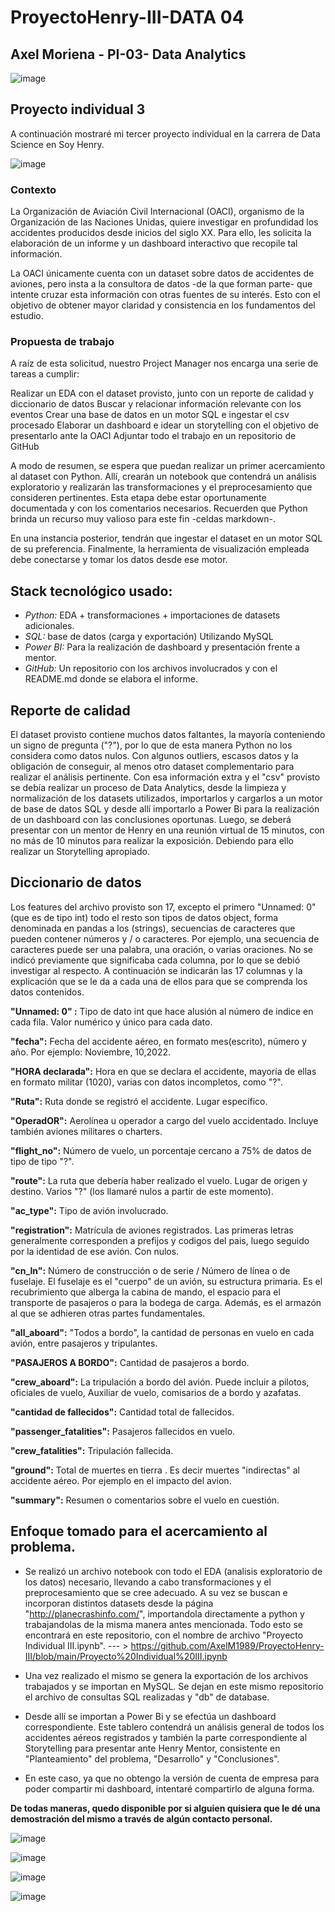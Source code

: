 # ProyectoHenry-III-DATA 04
## Axel Moriena - PI-03- Data Analytics

![image](https://user-images.githubusercontent.com/103937102/199312063-47a110ed-832d-4745-aced-7df92051e94d.png)

## Proyecto individual 3
A continuación mostraré mi tercer proyecto individual en la carrera de Data Science en Soy Henry.

![image](https://user-images.githubusercontent.com/103937102/200990834-5461ee69-cde1-4b81-b73a-d521f56a2773.png)

### Contexto
La Organización de Aviación Civil Internacional (OACI), organismo de la Organización de las Naciones Unidas, quiere investigar en profundidad los accidentes producidos desde inicios del siglo XX. Para ello, les solicita la elaboración de un informe y un dashboard interactivo que recopile tal información.

La OACI únicamente cuenta con un dataset sobre datos de accidentes de aviones, pero insta a la consultora de datos -de la que forman parte- que intente cruzar esta información con otras fuentes de su interés. Esto con el objetivo de obtener mayor claridad y consistencia en los fundamentos del estudio.

### Propuesta de trabajo
A raíz de esta solicitud, nuestro Project Manager nos encarga una serie de tareas a cumplir:

Realizar un EDA con el dataset provisto, junto con un reporte de calidad y diccionario de datos
Buscar y relacionar información relevante con los eventos
Crear una base de datos en un motor SQL e ingestar el csv procesado
Elaborar un dashboard e idear un storytelling con el objetivo de presentarlo ante la OACI
Adjuntar todo el trabajo en un repositorio de GitHub

A modo de resumen, se espera que puedan realizar un primer acercamiento al dataset con Python. Allí, crearán un notebook que contendrá un análisis exploratorio y realizarán las transformaciones y el preprocesamiento que consideren pertinentes. Esta etapa debe estar oportunamente documentada y con los comentarios necesarios. Recuerden que Python brinda un recurso muy valioso para este fin -celdas markdown-.

En una instancia posterior, tendrán que ingestar el dataset en un motor SQL de su preferencia. Finalmente, la herramienta de visualización empleada debe conectarse y tomar los datos desde ese motor.

## Stack tecnológico usado:

* *Python:* EDA + transformaciones + importaciones de datasets adicionales.
* *SQL:* base de datos (carga y exportación) Utilizando MySQL
* *Power BI:* Para la realización de dashboard y presentación frente a mentor.
* *GitHub:* Un repositorio con los archivos involucrados y con el README.md donde se elabora el informe.

## Reporte de calidad
El dataset provisto contiene muchos datos faltantes, la mayoría conteniendo un signo de pregunta ("?"), por lo que de esta manera Python no los considera como datos nulos. Con algunos outliers, escasos datos y la obligación de conseguir, al menos otro dataset complementario para realizar el análisis pertinente.
Con esa información extra y el "csv" provisto se debía realizar un proceso de Data Analytics, desde la limpieza y normalización de los datasets utilizados, importarlos y cargarlos a un motor de  base de datos SQL y desde allí importarlo a Power Bi para la realización de un dashboard con las conclusiones oportunas. Luego, se deberá presentar con un mentor de Henry en una reunión virtual de 15 minutos, con no más de 10 minutos para realizar la exposición. Debiendo para ello realizar un Storytelling apropiado.

## Diccionario de datos
Los features del archivo provisto son 17, excepto el primero "Unnamed: 0" (que es de tipo int) todo el resto son tipos de datos object, forma denominada en pandas a los (strings), secuencias de caracteres que pueden contener números y / o caracteres. Por ejemplo, una secuencia de caracteres puede ser una palabra, una oración, o varias oraciones. 
No se indicó previamente que significaba cada columna, por lo que se debió investigar al respecto. A continuación se indicarán las 17 columnas y la explicación que se le da a cada una de ellos para que se comprenda los datos contenidos.

**"Unnamed: 0" :** Tipo de dato int que hace alusión al número de indice en cada fila. Valor numérico y único para cada dato.

**"fecha":** Fecha del accidente aéreo, en formato mes(escrito), número y año. Por ejemplo: Noviembre, 10,2022.

**"HORA declarada":** Hora en que se declara el accidente, mayoría de ellas en formato militar (1020), varias con datos incompletos, como "?".	

**"Ruta":** Ruta donde se registró el accidente. Lugar específico.	

**"OperadOR":** Aerolínea u operador a cargo del vuelo accidentado. Incluye también aviones militares o charters.	

**"flight_no":** Número de vuelo, un porcentaje cercano	a 75% de datos de tipo de tipo "?".

**"route":** La ruta que debería haber realizado el vuelo. Lugar de origen y destino.	Varios "?" (los llamaré nulos a partir de este momento).

**"ac_type":** Tipo de avión involucrado.	

**"registration":** Matrícula de aviones registrados. Las primeras letras generalmente corresponden a prefijos y codigos del pais, luego seguido por la identidad de ese avión.	Con nulos.

**"cn_ln":** Número de construcción o de serie / Número de línea o de fuselaje.	El fuselaje es el "cuerpo" de un avión, su estructura primaria. Es el recubrimiento que alberga la cabina de mando, el espacio para el transporte de pasajeros o para la bodega de carga. Además, es el armazón al que se adhieren otras partes fundamentales.

**"all_aboard":** "Todos a bordo", la cantidad de personas en vuelo en cada avión, entre pasajeros y tripulantes.	

**"PASAJEROS A BORDO":** Cantidad de pasajeros a bordo.

**"crew_aboard":** La tripulación a bordo del avión. Puede incluir a pilotos, oficiales de vuelo, Auxiliar de vuelo, comisarios de a bordo y azafatas.	

**"cantidad de fallecidos":** Cantidad total de fallecidos.	

**"passenger_fatalities":** Pasajeros fallecidos en vuelo.	

**"crew_fatalities":** Tripulación fallecida.	

**"ground":** Total de muertes en tierra . Es decir muertes "indirectas" al accidente aéreo. Por ejemplo en el impacto del avion.	

**"summary":** Resumen o comentarios sobre el vuelo en cuestión.

## Enfoque tomado para el acercamiento al problema.
* Se realizó un archivo notebook con todo el EDA (analisis exploratorio de los datos) necesario, llevando a cabo transformaciones y el preprocesamiento que se cree adecuado. A su vez se buscan e incorporan distintos datasets desde la página "http://planecrashinfo.com/", importandola directamente a python y trabajandolas de la misma manera antes mencionada. Todo esto se encontrará en este repositorio, con el nombre de archivo "Proyecto Individual III.ipynb". --- > https://github.com/AxelM1989/ProyectoHenry-III/blob/main/Proyecto%20Individual%20III.ipynb

* Una vez realizado el mismo se genera la exportación de los archivos trabajados y se importan en MySQL. Se dejan en este mismo repositorio el archivo de consultas SQL realizadas y "db" de database. 

* Desde allí se importan a Power Bi y se efectúa un dashboard correspondiente. Este tablero contendrá un análisis general de todos los accidentes aéreos registrados y también la parte correspondiente al Storytelling para presentar ante Henry Mentor, consistente en "Planteamiento" del problema, "Desarrollo" y "Conclusiones". 
* En este caso, ya que no obtengo la versión de cuenta de empresa para poder compartir mi dashboard, intentaré compartirlo de alguna forma. 

**De todas maneras, quedo disponible por si alguien quisiera que le dé una demostración del mismo a través de algún contacto personal.**

![image](https://user-images.githubusercontent.com/103937102/200997764-4ef81ca9-3af7-4ded-a34d-9bbd326a6a4c.png) 

![image](https://user-images.githubusercontent.com/103937102/200998378-212af6ce-6beb-4602-be14-9ff5045a622b.png)


![image](https://user-images.githubusercontent.com/103937102/200997850-29bf9a9a-4b03-4209-b41a-377b927b2e80.png)


![image](https://user-images.githubusercontent.com/103937102/200997880-31b43261-a856-4a25-ad1a-e05d83b880bc.png)





